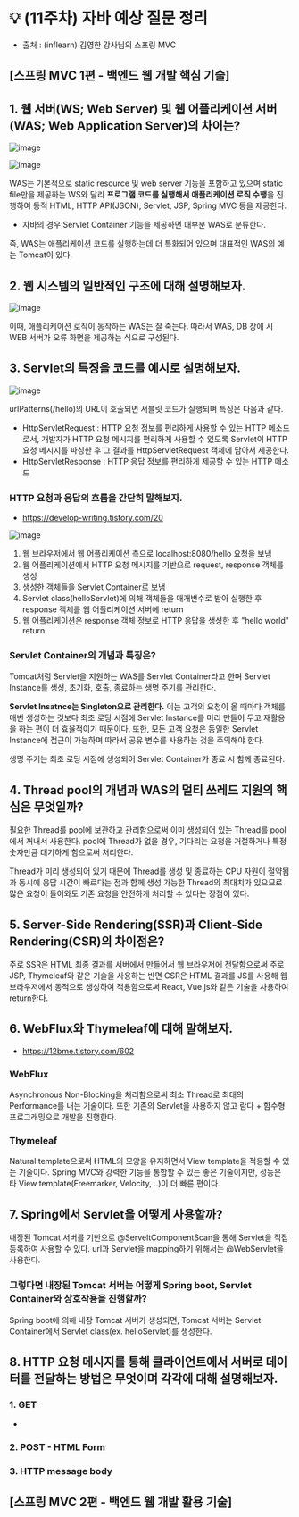 # 💡 (11주차) 자바 예상 질문 정리

- 출처 : (inflearn) 김영한 강사님의 스프링 MVC

## [스프링 MVC 1편 - 백엔드 웹 개발 핵심 기술]

## 1. 웹 서버(WS; Web Server) 및 웹 어플리케이션 서버(WAS; Web Application Server)의 차이는?

![image](https://github.com/MentoringOrganization/Java/assets/103405457/dac344d1-499e-4861-a01c-950d399f4c71)

![image](https://github.com/MentoringOrganization/Java/assets/103405457/7295169a-a9a6-4528-89a8-d49ed332ecd2)

WAS는 기본적으로 static resource 및 web server 기능을 포함하고 있으며 static file만을 제공하는 WS와 달리 **프로그램 코드를 실행해서 애플리케이션 로직 수행**을 진행하여 동적 HTML, HTTP API(JSON), Servlet, JSP, Spring MVC 등을 제공한다.
- 자바의 경우 Servlet Container 기능을 제공하면 대부분 WAS로 분류한다.

즉, WAS는 애플리케이션 코드를 실행하는데 더 특화되어 있으며 대표적인 WAS의 예는 Tomcat이 있다.

## 2. 웹 시스템의 일반적인 구조에 대해 설명해보자.

![image](https://github.com/MentoringOrganization/Java/assets/103405457/03e8f7de-a999-4678-a03e-366004761ec7)

이때, 애플리케이션 로직이 동작하는 WAS는 잘 죽는다. 따라서 WAS, DB 장애 시 WEB 서버가 오류 화면을 제공하는 식으로 구성된다.

## 3. Servlet의 특징을 코드를 예시로 설명해보자.

![image](https://github.com/MentoringOrganization/Java/assets/103405457/4842f695-1585-478c-b5db-4654192c113b)

urlPatterns(/hello)의 URL이 호출되면 서블릿 코드가 실행되며 특징은 다음과 같다.
- HttpServletRequest : HTTP 요청 정보를 편리하게 사용할 수 있는 HTTP 메소드로서, 개발자가 HTTP 요청 메시지를 편리하게 사용할 수 있도록 Servlet이 HTTP 요청 메시지를 파싱한 후 그 결과를 HttpServletRequest 객체에 담아서 제공한다.
- HttpServletResponse : HTTP 응답 정보를 편리하게 제공할 수 있는 HTTP 메소드

### HTTP 요청과 응답의 흐름을 간단히 말해보자.
- https://develop-writing.tistory.com/20

![image](https://github.com/MentoringOrganization/Java/assets/103405457/c13fce4b-66f4-45a2-a90b-525c5a0ba4bd)

1. 웹 브라우저에서 웹 어플리케이션 측으로 localhost:8080/hello 요청을 보냄
2. 웹 어플리케이션에서 HTTP 요청 메시지를 기반으로 request, response 객체를 생성
3. 생성한 객체들을 Servlet Container로 보냄
4. Servlet class(helloServlet)에 의해 객체들을 매개변수로 받아 실행한 후 response 객체를 웹 어플리케이션 서버에 return
5. 웹 어플리케이션은 response 객체 정보로 HTTP 응답을 생성한 후 "hello world" return

### Servlet Container의 개념과 특징은?

Tomcat처럼 Servlet을 지원하는 WAS를 Servlet Container라고 한며 Servlet Instance를 생성, 초기화, 호출, 종료하는 생명 주기를 관리한다.

**Servlet Insatnce는 Singleton으로 관리한다.** 이는 고객의 요청이 올 때마다 객체를 매번 생성하는 것보다 최초 로딩 시점에 Servlet Instance를 미리 만들어 두고 재활용을 하는 편이 더 효율적이기 때문이다. 또한, 모든 고객 요청은 동일한 Servlet Instance에 접근이 가능하며 따라서 공유 변수를 사용하는 것을 주의해야 한다.

생명 주기는 최초 로딩 시점에 생성되어 Servlet Container가 종료 시 함께 종료된다.

## 4. Thread pool의 개념과 WAS의 멀티 쓰레드 지원의 핵심은 무엇일까?

필요한 Thread를 pool에 보관하고 관리함으로써 이미 생성되어 있는 Thread를 pool에서 꺼내서 사용한다. pool에 Thread가 없을 경우, 기다리는 요청을 거절하거나 특정 숫자만큼 대기하게 함으로써 처리한다.

Thread가 미리 생성되어 있기 때문에 Thread를 생성 및 종료하는 CPU 자원이 절약됨과 동시에 응답 시간이 빠르다는 점과 함께 생성 가능한 Thread의 최대치가 있으므로 많은 요청이 들어와도 기존 요청을 안전하게 처리할 수 있다는 장점이 있다.

## 5. Server-Side Rendering(SSR)과 Client-Side Rendering(CSR)의 차이점은?

주로 SSR은 HTML 최종 결과를 서버에서 만들어서 웹 브라우저에 전달함으로써 주로 JSP, Thymeleaf와 같은 기술을 사용하는 반면 CSR은 HTML 결과를 JS를 사용해 웹 브라우저에서 동적으로 생성하여 적용함으로써 React, Vue.js와 같은 기술을 사용하여 return한다.

## 6. WebFlux와 Thymeleaf에 대해 말해보자.
- https://12bme.tistory.com/602

### WebFlux

Asynchronous Non-Blocking을 처리함으로써 최소 Thread로 최대의 Performance를 내는 기술이다. 또한 기존의 Servlet을 사용하지 않고 람다 + 함수형 프로그래밍으로 개발을 진행한다.

### Thymeleaf

Natural template으로써 HTML의 모양을 유지하면서 View template을 적용할 수 있는 기술이다. Spring MVC와 강력한 기능을 통합할 수 있는 좋은 기술이지만, 성능은 타 View template(Freemarker, Velocity, ..)이 더 빠른 편이다.

## 7. Spring에서 Servlet을 어떻게 사용할까?

내장된 Tomcat 서버를 기반으로 @ServeltComponentScan을 통해 Servlet을 직접 등록하여 사용할 수 있다. url과 Servlet을 mapping하기 위해서는 @WebServlet을 사용한다.

### 그렇다면 내장된 Tomcat 서버는 어떻게 Spring boot, Servlet Container와 상호작용을 진행할까?

Spring boot에 의해 내장 Tomcat 서버가 생성되면, Tomcat 서버는 Servlet Container에서 Servlet class(ex. helloServlet)를 생성한다.

## 8. HTTP 요청 메시지를 통해 클라이언트에서 서버로 데이터를 전달하는 방법은 무엇이며 각각에 대해 설명해보자.

### 1. GET
- 

### 2. POST - HTML Form

### 3. HTTP message body

## [스프링 MVC 2편 - 백엔드 웹 개발 활용 기술]

